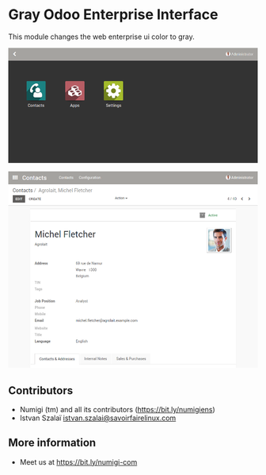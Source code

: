 # Gray Odoo Enterprise Interface

This module changes the web enterprise ui color to gray.

![App Switcher](static/description/app_switcher.png?raw=true)

![Form View](static/description/form_view.png?raw=true)

Contributors
------------
* Numigi (tm) and all its contributors (https://bit.ly/numigiens)
* Istvan Szalaï <istvan.szalai@savoirfairelinux.com>

More information
----------------
* Meet us at https://bit.ly/numigi-com
